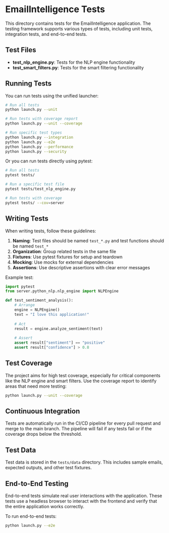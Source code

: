# EmailIntelligence Tests

This directory contains tests for the EmailIntelligence application. The testing framework supports various types of tests, including unit tests, integration tests, and end-to-end tests.

## Test Files

- **test_nlp_engine.py**: Tests for the NLP engine functionality
- **test_smart_filters.py**: Tests for the smart filtering functionality

## Running Tests

You can run tests using the unified launcher:

```bash
# Run all tests
python launch.py --unit

# Run tests with coverage report
python launch.py --unit --coverage

# Run specific test types
python launch.py --integration
python launch.py --e2e
python launch.py --performance
python launch.py --security
```

Or you can run tests directly using pytest:

```bash
# Run all tests
pytest tests/

# Run a specific test file
pytest tests/test_nlp_engine.py

# Run tests with coverage
pytest tests/ --cov=server
```

## Writing Tests

When writing tests, follow these guidelines:

1. **Naming**: Test files should be named `test_*.py` and test functions should be named `test_*`
2. **Organization**: Group related tests in the same file
3. **Fixtures**: Use pytest fixtures for setup and teardown
4. **Mocking**: Use mocks for external dependencies
5. **Assertions**: Use descriptive assertions with clear error messages

Example test:

```python
import pytest
from server.python_nlp.nlp_engine import NLPEngine

def test_sentiment_analysis():
    # Arrange
    engine = NLPEngine()
    text = "I love this application!"
    
    # Act
    result = engine.analyze_sentiment(text)
    
    # Assert
    assert result["sentiment"] == "positive"
    assert result["confidence"] > 0.8
```

## Test Coverage

The project aims for high test coverage, especially for critical components like the NLP engine and smart filters. Use the coverage report to identify areas that need more testing:

```bash
python launch.py --unit --coverage
```

## Continuous Integration

Tests are automatically run in the CI/CD pipeline for every pull request and merge to the main branch. The pipeline will fail if any tests fail or if the coverage drops below the threshold.

## Test Data

Test data is stored in the `tests/data` directory. This includes sample emails, expected outputs, and other test fixtures.

## End-to-End Testing

End-to-end tests simulate real user interactions with the application. These tests use a headless browser to interact with the frontend and verify that the entire application works correctly.

To run end-to-end tests:

```bash
python launch.py --e2e
```